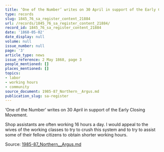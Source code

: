 ```yaml
---
title: ‘One of the Number’ writes on 30 April in support of the Early Closing Movement.
type: records
slug: 1845_76_sa_register_content_21884
url: /records/1845_76_sa_register_content_21884/
record_id: 1845_76_sa_register_content_21884
date: '1868-05-02'
date_display: null
volume: null
issue_number: null
page: '3'
article_type: news
issue_reference: 2 May 1868, page 3
people_mentioned: []
places_mentioned: []
topics:
- labor
- working hours
- community
source_document: 1985-87_Northern__Argus.md
publication_slug: sa-register
---
```


‘One of the Number’ writes on 30 April in support of the Early Closing Movement.

Shop assistants are often working 16 hours a day.  I would appeal to the wives of the working classes to try to crush this system and to try to assist some of their fellow citizens to obtain shorter working hours.

Source: [1985-87_Northern__Argus.md](/downloads/markdown/1985-87_Northern__Argus.md)
